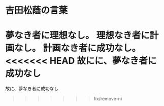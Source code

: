 # 吉田松蔭の言葉

夢なき者に理想なし。
理想なき者に計画なし。
計画なき者に成功なし。
<<<<<<< HEAD
故にに、夢なき者に成功なし
=======
故に、夢なき者に成功なし
>>>>>>> fix/remove-ni
